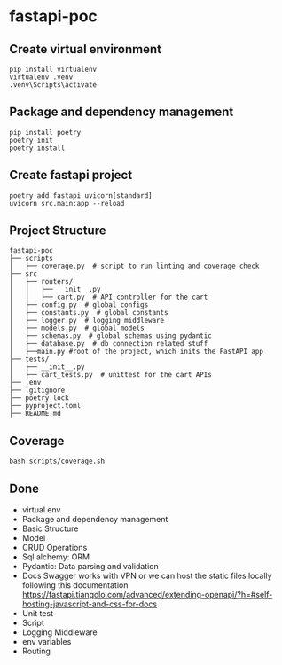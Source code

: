 # fastapi-poc
## Create virtual environment
```
pip install virtualenv
virtualenv .venv
.venv\Scripts\activate
```
## Package and dependency management
```
pip install poetry
poetry init 
poetry install
```
## Create fastapi project
```
poetry add fastapi uvicorn[standard]
uvicorn src.main:app --reload
```
## Project Structure
```
fastapi-poc
├── scripts
│   ├── coverage.py  # script to run linting and coverage check
├── src
│   ├── routers/
│   │   ├── __init__.py  
│   │   ├── cart.py  # API controller for the cart
│   ├── config.py  # global configs
│   ├── constants.py  # global constants
│   ├── logger.py  # logging middleware
│   ├── models.py  # global models
│   ├── schemas.py  # global schemas using pydantic
│   ├── database.py  # db connection related stuff
│   ├──main.py #root of the project, which inits the FastAPI app
├── tests/
│   ├── __init__.py  
│   ├── cart_tests.py  # unittest for the cart APIs
├── .env
├── .gitignore
├── poetry.lock
├── pyproject.toml
├── README.md
```
## Coverage
```
bash scripts/coverage.sh
```
## Done
- virtual env
- Package and dependency management
- Basic Structure
- Model
- CRUD Operations
- Sql alchemy: ORM
- Pydantic: Data parsing and validation 
- Docs Swagger works with VPN or we can host the static files locally following this documentation https://fastapi.tiangolo.com/advanced/extending-openapi/?h=#self-hosting-javascript-and-css-for-docs
- Unit test
- Script
- Logging Middleware
- env variables
- Routing